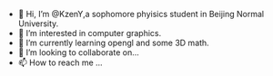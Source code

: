 - 👋 Hi, I’m @KzenY,a sophomore phyisics student in Beijing Normal University.
- 👀 I’m interested in computer graphics.
- 🌱 I’m currently learning opengl and some 3D math.
- 💞️ I’m looking to collaborate on...
- 📫 How to reach me ...

<!---
KzenY/KzenY is a ✨ special ✨ repository because its `README.md` (this file) appears on your GitHub profile.
You can click the Preview link to take a look at your changes.
--->
